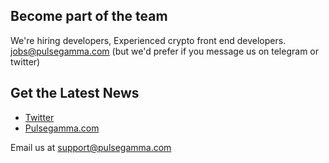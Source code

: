 ## Become part of the team
We're hiring developers,
Experienced crypto front end developers.
jobs@pulsegamma.com (but we'd prefer if you message us on telegram or twitter)

## Get the Latest News

* [Twitter](https://twitter.com/PulseGammaRay)
* [Pulsegamma.com](https://pulsegamma.com)

Email us at support@pulsegamma.com



